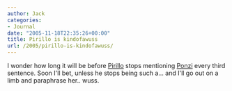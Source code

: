 ```yaml
---
author: Jack
categories:
- Journal
date: "2005-11-18T22:35:26+00:00"
title: Pirillo is kindofawuss
url: /2005/pirillo-is-kindofawuss/
---
```


I wonder how long it will be before [Pirillo][1] stops mentioning [Ponzi][2] every third sentence. Soon I'll bet, unless he stops being such a&#8230; and I'll go out on a limb and paraphrase her.. wuss.

 [1]: http://chris.pirillo.com/blog/_archives/2005/11/19/1414187.html
 [2]: http://ponzarelli.com/blog/_archives/2005/11/19/1414147.html
